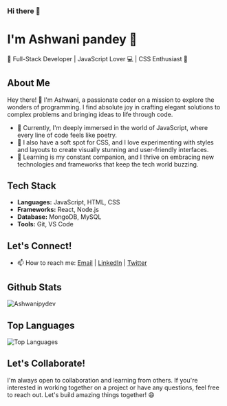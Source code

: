 ### Hi there 👋
# I'm Ashwani pandey 👋

🚀 Full-Stack Developer | JavaScript Lover 💻 | CSS Enthusiast 🎨

## About Me

Hey there! 👋 I'm Ashwani, a passionate coder on a mission to explore the wonders of programming. I find absolute joy in crafting elegant solutions to complex problems and bringing ideas to life through code.

- 🔭 Currently, I'm deeply immersed in the world of JavaScript, where every line of code feels like poetry.
- 🎨 I also have a soft spot for CSS, and I love experimenting with styles and layouts to create visually stunning and user-friendly interfaces.
- 🌱 Learning is my constant companion, and I thrive on embracing new technologies and frameworks that keep the tech world buzzing.

## Tech Stack

- **Languages:** JavaScript, HTML, CSS
- **Frameworks:** React, Node.js
- **Database:** MongoDB, MySQL
- **Tools:** Git, VS Code


## Let's Connect!

- 📫 How to reach me: [Email](pydev.ashwani@gmail.com) | [LinkedIn](https://www.linkedin.com/in/ashwani-pandey-611bbb246/) | [Twitter](https://twitter.com/CodeWithMeaning)


## Github Stats

![Ashwanipydev](https://github-readme-stats.vercel.app/api?username=yourusername&show_icons=true&count_private=true)

## Top Languages

![Top Languages](https://github-readme-stats.vercel.app/api/top-langs/?username=yourusername)

## Let's Collaborate!

I'm always open to collaboration and learning from others. If you're interested in working together on a project or have any questions, feel free to reach out. Let's build amazing things together! 😄

<!--
**ashwanipydev/ashwanipydev** is a ✨ _special_ ✨ repository because its `README.md` (this file) appears on your GitHub profile.

Here are some ideas to get you started:

- 🔭 I’m currently working on ...
- 🌱 I’m currently learning ...
- 👯 I’m looking to collaborate on ...
- 🤔 I’m looking for help with ...
- 💬 Ask me about ...
- 📫 How to reach me: ...
- 😄 Pronouns: ...
- ⚡ Fun fact: ...
## Projects

Here are a few projects I'm proud of:

- [Project 1](link-to-project-1) - A brief description of project 1.
- [Project 2](link-to-project-2) - A brief description of project 2.
- [Project 3](link-to-project-3) - A brief description of project 3.
- 💼 My portfolio: [https://yourportfolio.com](https://yourportfolio.com)
-->

